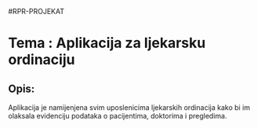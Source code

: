 #RPR-PROJEKAT
# Tema : Aplikacija za ljekarsku ordinaciju

## Opis:
Aplikacija je namijenjena svim uposlenicima ljekarskih ordinacija kako bi im olaksala evidenciju podataka o pacijentima, doktorima i pregledima.

